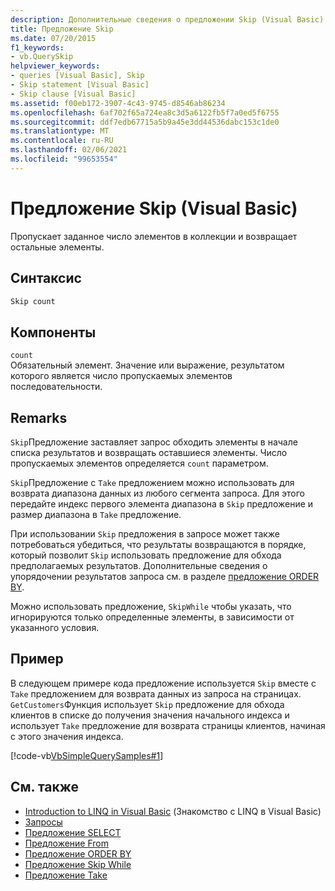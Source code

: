 ```yaml
---
description: Дополнительные сведения о предложении Skip (Visual Basic)
title: Предложение Skip
ms.date: 07/20/2015
f1_keywords:
- vb.QuerySkip
helpviewer_keywords:
- queries [Visual Basic], Skip
- Skip statement [Visual Basic]
- Skip clause [Visual Basic]
ms.assetid: f00eb172-3907-4c43-9745-d8546ab86234
ms.openlocfilehash: 6af702f65a724ea8c3d5a6122fb5f7a0ed5f6755
ms.sourcegitcommit: ddf7edb67715a5b9a45e3dd44536dabc153c1de0
ms.translationtype: MT
ms.contentlocale: ru-RU
ms.lasthandoff: 02/06/2021
ms.locfileid: "99653554"
---
```

# <a name="skip-clause-visual-basic"></a>Предложение Skip (Visual Basic)

Пропускает заданное число элементов в коллекции и возвращает остальные элементы.  
  
## <a name="syntax"></a>Синтаксис  
  
```vb  
Skip count  
```  
  
## <a name="parts"></a>Компоненты  

 `count`  
 Обязательный элемент. Значение или выражение, результатом которого является число пропускаемых элементов последовательности.  
  
## <a name="remarks"></a>Remarks  

 `Skip`Предложение заставляет запрос обходить элементы в начале списка результатов и возвращать оставшиеся элементы. Число пропускаемых элементов определяется `count` параметром.  
  
 `Skip`Предложение с `Take` предложением можно использовать для возврата диапазона данных из любого сегмента запроса. Для этого передайте индекс первого элемента диапазона в `Skip` предложение и размер диапазона в `Take` предложение.  
  
 При использовании `Skip` предложения в запросе может также потребоваться убедиться, что результаты возвращаются в порядке, который позволит `Skip` использовать предложение для обхода предполагаемых результатов. Дополнительные сведения о упорядочении результатов запроса см. в разделе [предложение ORDER BY](order-by-clause.md).  
  
 Можно использовать предложение, `SkipWhile` чтобы указать, что игнорируются только определенные элементы, в зависимости от указанного условия.  
  
## <a name="example"></a>Пример  

 В следующем примере кода предложение используется `Skip` вместе с `Take` предложением для возврата данных из запроса на страницах. `GetCustomers`Функция использует `Skip` предложение для обхода клиентов в списке до получения значения начального индекса и использует `Take` предложение для возврата страницы клиентов, начиная с этого значения индекса.  
  
 [!code-vb[VbSimpleQuerySamples#1](~/samples/snippets/visualbasic/VS_Snippets_VBCSharp/VbSimpleQuerySamples/VB/QuerySamples1.vb#1)]  
  
## <a name="see-also"></a>См. также

- [Introduction to LINQ in Visual Basic](../../programming-guide/language-features/linq/introduction-to-linq.md) (Знакомство с LINQ в Visual Basic)
- [Запросы](index.md)
- [Предложение SELECT](select-clause.md)
- [Предложение From](from-clause.md)
- [Предложение ORDER BY](order-by-clause.md)
- [Предложение Skip While](skip-while-clause.md)
- [Предложение Take](take-clause.md)
